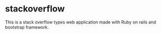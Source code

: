 # stackoverflow
This is a stack overflow types web application made with Ruby on rails and bootstrap framework.
